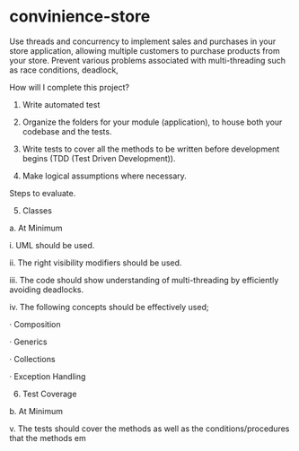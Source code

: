 # convinience-store

Use threads and concurrency to implement sales and purchases in your store application, allowing multiple customers to purchase products from your store. Prevent various problems associated with multi-threading such as race conditions, deadlock,

How will I complete this project?

1. Write automated test

2. Organize the folders for your module (application), to house both your codebase and the tests.

3. Write tests to cover all the methods to be written before development begins (TDD (Test Driven Development)).

4. Make logical assumptions where necessary.

Steps to evaluate.

5. Classes

a. At Minimum

i. UML should be used.

ii. The right visibility modifiers should be used.

iii. The code should show understanding of multi-threading by efficiently avoiding deadlocks.

iv. The following concepts should be effectively used;

· Composition

· Generics

· Collections

· Exception Handling

6. Test Coverage

b. At Minimum

v. The tests should cover the methods as well as the conditions/procedures that the methods em
